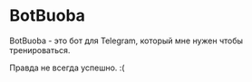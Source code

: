 # BotBuoba

BotBuoba - это бот для Telegram, который мне нужен чтобы тренироваться.

Правда не всегда успешно. :(